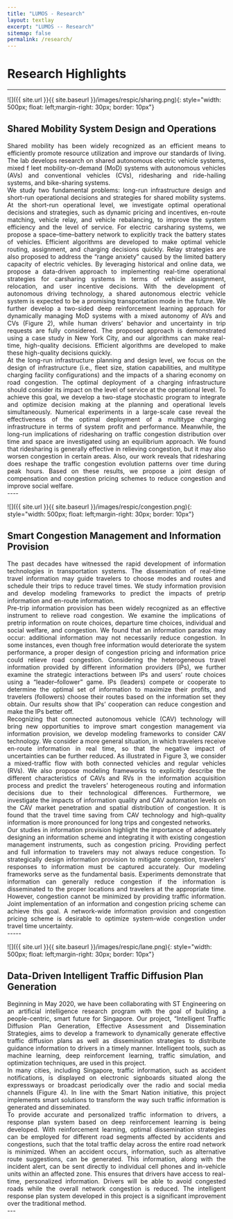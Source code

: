 ```yaml
---
title: "LUMOS - Research"
layout: textlay
excerpt: "LUMOS -- Research"
sitemap: false
permalink: /research/
---
```


# Research Highlights

---

![]({{ site.url }}{{ site.baseurl }}/images/respic/sharing.png){: style="width: 500px; float: left;margin-right: 30px; border: 10px"}

## Shared Mobility System Design and Operations
<div style="text-align: justify">
Shared mobility has been widely recognized as an efficient means to efficiently promote resource utilization and improve our standards of living. The lab develops research on shared autonomous electric vehicle systems, mixed f leet mobility-on-demand (MoD) systems with autonomous vehicles (AVs) and conventional vehicles (CVs), ridesharing and ride-hailing systems, and bike-sharing systems. 
</div>
<div style="text-align: justify">
We study two fundamental problems: long-run infrastructure design and short-run operational decisions and strategies for shared mobility systems. At the short-run operational level, we investigate optimal operational decisions and strategies, such as dynamic pricing and incentives, en-route matching, vehicle relay, and vehicle rebalancing, to improve the system efficiency and the level of service. For electric carsharing systems, we propose a space–time–battery network to explicitly track the battery states of vehicles. Efficient algorithms are developed to make optimal vehicle routing, assignment, and charging decisions quickly. Relay strategies are also proposed to address the “range anxiety” caused by the limited battery capacity of electric vehicles. By leveraging historical and online data, we propose a data-driven approach to implementing real-time operational strategies for carsharing systems in terms of vehicle assignment, relocation, and user incentive decisions. With the development of autonomous driving technology, a shared autonomous electric vehicle system is expected to be a promising transportation mode in the future. We further develop a two-sided deep reinforcement learning approach for dynamically managing MoD systems with a mixed autonomy of AVs and CVs (Figure 2), while human drivers’ behavior and uncertainty in trip requests are fully considered. The proposed approach is demonstrated using a case study in New York City, and our algorithms can make real-time, high-quality decisions. Efficient algorithms are developed to make these high-quality decisions quickly.
</div>
<div style="text-align: justify">
At the long-run infrastructure planning and design level, we focus on the design of infrastructure (i.e., fleet size, station capabilities, and multitype charging facility configurations) and the impacts of a sharing economy on road congestion. The optimal deployment of a charging infrastructure should consider its impact on the level of service at the operational level. To achieve this goal, we develop a two-stage stochastic program to integrate and optimize decision making at the planning and operational levels simultaneously. Numerical experiments in a large-scale case reveal the effectiveness of the optimal deployment of a multitype charging infrastructure in terms of system profit and performance. Meanwhile, the long-run implications of ridesharing on traffic congestion distribution over time and space are investigated using an equilibrium approach. We found that ridesharing is generally effective in relieving congestion, but it may also worsen congestion in certain areas. Also, our work reveals that ridesharing does reshape the traffic congestion evolution patterns over time during peak hours. Based on these results, we propose a joint design of compensation and congestion pricing schemes to reduce congestion and improve social welfare.
</div>
---- 


![]({{ site.url }}{{ site.baseurl }}/images/respic/congestion.png){: style="width: 500px; float: left;margin-right: 30px; border: 10px"}

## Smart Congestion Management and Information Provision
<div style="text-align: justify">
The past decades have witnessed the rapid development of information technologies in transportation systems. The dissemination of real-time travel information may guide travelers to choose modes and routes and schedule their trips to reduce travel times. We study information provision and develop modeling frameworks to predict the impacts of pretrip information and en-route information.
</div>
<div style="text-align: justify">
Pre-trip information provision has been widely recognized as an effective instrument to relieve road congestion. We examine the implications of pretrip information on route choices, departure time choices, individual and social welfare, and congestion. We found that an information paradox may occur: additional information may not necessarily reduce congestion. In some instances, even though free information would deteriorate the system performance, a proper design of congestion pricing and information price could relieve road congestion. Considering the heterogeneous travel information provided by different information providers (IPs), we further examine the strategic interactions between IPs and users’ route choices using a “leader–follower” game. IPs (leaders) compete or cooperate to determine the optimal set of information to maximize their profits, and travelers (followers) choose their routes based on the information set they obtain. Our results show that IPs’ cooperation can reduce congestion and make the IPs better off.
</div>
<div style="text-align: justify">
Recognizing that connected autonomous vehicle (CAV) technology will bring new opportunities to improve smart congestion management via information provision, we develop modeling frameworks to consider CAV technology. We consider a more general situation, in which travelers receive en-route information in real time, so that the negative impact of uncertainties can be further reduced. As illustrated in Figure 3, we consider a mixed-traffic flow with both connected vehicles and regular vehicles (RVs). We also propose modeling frameworks to explicitly describe the different characteristics of CAVs and RVs in the information acquisition process and predict the travelers’ heterogeneous routing and information decisions due to their technological differences. Furthermore, we investigate the impacts of information quality and CAV automation levels on the CAV market penetration and spatial distribution of congestion. It is found that the travel time saving from CAV technology and high-quality information is more pronounced for long trips and congested networks.
</div>
<div style="text-align: justify">
Our studies in information provision highlight the importance of adequately designing an information scheme and integrating it with existing congestion management instruments, such as congestion pricing. Providing perfect and full information to travelers may not always reduce congestion. To strategically design information provision to mitigate congestion, travelers’ responses to information must be captured accurately. Our modeling frameworks serve as the fundamental basis. Experiments demonstrate that information can generally reduce congestion if the information is disseminated to the proper locations and travelers at the appropriate time. However, congestion cannot be minimized by providing traffic information. Joint implementation of an information and congestion pricing scheme can achieve this goal. A network-wide information provision and congestion pricing scheme is desirable to optimize system-wide congestion under travel time uncertainty.
</div>
-----

![]({{ site.url }}{{ site.baseurl }}/images/respic/lane.png){: style="width: 500px; float: left;margin-right: 30px; border: 10px"}

## Data-Driven Intelligent Traffic Diffusion Plan Generation 
<div style="text-align: justify">
Beginning in May 2020, we have been collaborating with ST Engineering on an artificial intelligence research program with the goal of building a people-centric, smart future for Singapore. Our project, “Intelligent Traffic Diffusion Plan Generation, Effective Assessment and Dissemination Strategies, aims to develop a framework to dynamically generate effective traffic diffusion plans as well as dissemination strategies to distribute guidance information to drivers in a timely manner. Intelligent tools, such as machine learning, deep reinforcement learning, traffic simulation, and optimization techniques, are used in this project.
</div>
<div style="text-align: justify">
In many cities, including Singapore, traffic information, such as accident notifications, is displayed on electronic signboards situated along the expressways or broadcast periodically over the radio and social media channels (Figure 4). In line with the Smart Nation initiative, this project implements smart solutions to transform the way such traffic information is generated and disseminated.
</div>
<div style="text-align: justify">
To provide accurate and personalized traffic information to drivers, a response plan system based on deep reinforcement learning is being developed. With reinforcement learning, optimal dissemination strategies can be employed for different road segments affected by accidents and congestions, such that the total traffic delay across the entire road network is minimized. When an accident occurs, information, such as alternative route suggestions, can be generated. This information, along with the incident alert, can be sent directly to individual cell phones and in-vehicle units within an affected zone. This ensures that drivers have access to real-time, personalized information.
Drivers will be able to avoid congested roads while the overall network congestion is reduced. The intelligent response plan system developed in this project is a significant improvement over the traditional method.
</div>
---

